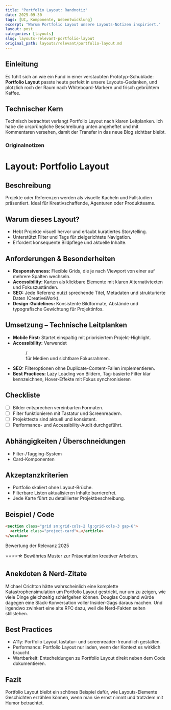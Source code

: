 ```yaml
---
title: "Portfolio Layout: Randnotiz"
date: 2025-09-30
tags: [UI, Komponente, Webentwicklung]
excerpt: "Warum Portfolio Layout unsere Layouts-Notizen inspiriert."
layout: post
categories: [layouts]
slug: layouts-relevant-portfolio-layout
original_path: layouts/relevant/portfolio-layout.md
---
```


## Einleitung
Es fühlt sich an wie ein Fund in einer verstaubten Prototyp-Schublade: **Portfolio Layout** passte heute perfekt in unsere Layouts-Gedanken, und plötzlich roch der Raum nach Whiteboard-Markern und frisch gebrühtem Kaffee.

## Technischer Kern
Technisch betrachtet verlangt Portfolio Layout nach klaren Leitplanken. Ich habe die ursprüngliche Beschreibung unten angeheftet und mit Kommentaren versehen, damit der Transfer in das neue Blog sichtbar bleibt.

### Originalnotizen
# Layout: Portfolio Layout

## Beschreibung
Projekte oder Referenzen werden als visuelle Kacheln und Fallstudien präsentiert. Ideal für Kreativschaffende, Agenturen oder Produktteams.

## Warum dieses Layout?
- Hebt Projekte visuell hervor und erlaubt kuratiertes Storytelling.
- Unterstützt Filter und Tags für zielgerichtete Navigation.
- Erfordert konsequente Bildpflege und aktuelle Inhalte.

## Anforderungen & Besonderheiten
- **Responsiveness:** Flexible Grids, die je nach Viewport von einer auf mehrere Spalten wechseln.
- **Accessibility:** Karten als klickbare Elemente mit klaren Alternativtexten und Fokuszuständen.
- **SEO:** Jede Referenz nutzt sprechende Titel, Metadaten und strukturierte Daten (CreativeWork).
- **Design-Guidelines:** Konsistente Bildformate, Abstände und typografische Gewichtung für Projektinfos.

## Umsetzung – Technische Leitplanken
- **Mobile First:** Startet einspaltig mit priorisiertem Projekt-Highlight.
- **Accessibility:** Verwendet <figure>/<figcaption> für Medien und sichtbare Fokusrahmen.
- **SEO:** Filteroptionen ohne Duplicate-Content-Fallen implementieren.
- **Best Practices:** Lazy Loading von Bildern, Tag-basierte Filter klar kennzeichnen, Hover-Effekte mit Fokus synchronisieren

## Checkliste
- [ ] Bilder entsprechen vereinbarten Formaten.
- [ ] Filter funktionieren mit Tastatur und Screenreadern.
- [ ] Projekttexte sind aktuell und konsistent.
- [ ] Performance- und Accessibility-Audit durchgeführt.

## Abhängigkeiten / Überschneidungen
- Filter-/Tagging-System
- Card-Komponenten

## Akzeptanzkriterien
- Portfolio skaliert ohne Layout-Brüche.
- Filterbare Listen aktualisieren Inhalte barrierefrei.
- Jede Karte führt zu detaillierter Projektbeschreibung.

## Beispiel / Code
```html
<section class="grid sm:grid-cols-2 lg:grid-cols-3 gap-6">
  <article class="project-card">…</article>
</section>
```

Bewertung der Relevanz 2025

⭐⭐⭐⭐☆ Bewährtes Muster zur Präsentation kreativer Arbeiten.

## Anekdoten & Nerd-Zitate
Michael Crichton hätte wahrscheinlich eine komplette Katastrophensimulation um Portfolio Layout gestrickt, nur um zu zeigen, wie viele Dinge gleichzeitig schiefgehen können. Douglas Coupland würde dagegen eine Slack-Konversation voller Insider-Gags daraus machen. Und irgendwo zwinkert eine alte RFC dazu, weil die Nerd-Fakten selten stillstehen.

## Best Practices
- A11y: Portfolio Layout tastatur- und screenreader-freundlich gestalten.
- Performance: Portfolio Layout nur laden, wenn der Kontext es wirklich braucht.
- Wartbarkeit: Entscheidungen zu Portfolio Layout direkt neben dem Code dokumentieren.

## Fazit
Portfolio Layout bleibt ein schönes Beispiel dafür, wie Layouts-Elemente Geschichten erzählen können, wenn man sie ernst nimmt und trotzdem mit Humor betrachtet.
